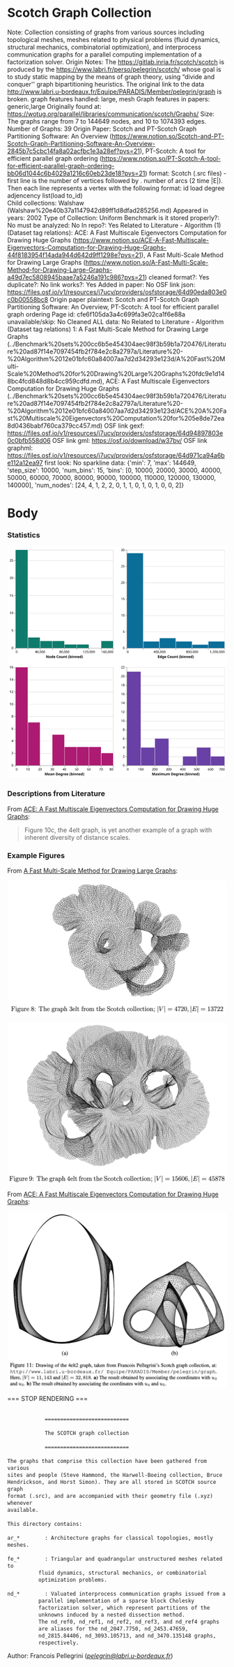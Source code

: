 # Scotch Graph Collection

Note: Collection consisting of graphs from various sources including topological meshes, meshes related to physical problems (fluid dynamics, structural mechanics, combinatorial optimization), and interprocess communication graphs for a parallel computing implementation of a factorization solver. 
Origin Notes: The https://gitlab.inria.fr/scotch/scotch is produced by the https://www.labri.fr/perso/pelegrin/scotch/ whose goal is to study static mapping by the means of graph theory, using “divide and conquer'' graph bipartitioning heuristics. The original link to the data http://www.labri.u-bordeaux.fr/Equipe/PARADIS/Member/pelegrin/graph is broken.
graph features handled: large, mesh
Graph features in papers: generic,large
Originally found at: https://wotug.org/parallel/libraries/communication/scotch/Graphs/
Size: The graphs range from 7 to 144649 nodes, and 10 to 1074393 edges.
Number of Graphs: 39
Origin Paper: Scotch and PT-Scotch Graph Partitioning Software: An Overview (https://www.notion.so/Scotch-and-PT-Scotch-Graph-Partitioning-Software-An-Overview-2845b7c5cbc14fa8a02acfbc1e3a28ef?pvs=21), PT-Scotch: A tool for efficient parallel graph ordering (https://www.notion.so/PT-Scotch-A-tool-for-efficient-parallel-graph-ordering-bb06d1044c6b4029a1216c60eb23de18?pvs=21)
format: Scotch (.src files) - first line is the number of vertices followed by . number of arcs (2 time |E|). Then each line represents a vertex with the following format:
id load degree   adjencency list(load to_id)  
Child collections: Walshaw (Walshaw%20e40b37a1147942d89ff1d8dfad285256.md)
Appeared in years: 2002
Type of Collection: Uniform Benchmark
is it stored properly?: No
must be analyzed: No
In repo?: Yes
Related to Literature - Algorithm (1) (Dataset tag relations): ACE: A Fast Multiscale Eigenvectors Computation for Drawing Huge Graphs (https://www.notion.so/ACE-A-Fast-Multiscale-Eigenvectors-Computation-for-Drawing-Huge-Graphs-44f8183954f14ada944d642d9ff1298e?pvs=21), A Fast Multi-Scale Method for Drawing Large Graphs (https://www.notion.so/A-Fast-Multi-Scale-Method-for-Drawing-Large-Graphs-a49d7ec5808945baae7a5246a191c986?pvs=21)
cleaned format?: Yes
duplicate?: No
link works?: Yes
Added in paper: No
OSF link json: https://files.osf.io/v1/resources/j7ucv/providers/osfstorage/64d90eda803e0c0b00558bc8
Origin paper plaintext: Scotch and PT-Scotch Graph Partitioning Software: An Overview, PT-Scotch: A tool for efficient parallel graph ordering
Page id: cfe6f105da3a4c699fa3e02ca1f6e88a
unavailable/skip: No
Cleaned ALL data: No
Related to Literature - Algorithm (Dataset tag relations) 1: A Fast Multi-Scale Method for Drawing Large Graphs (../Benchmark%20sets%200cc6b5e454304aec98f3b59b1a720476/Literature%20ad87f14e7097454fb2f784e2c8a2797a/Literature%20-%20Algorithm%2012e01bfc60a84007aa7d2d34293e123d/A%20Fast%20Multi-Scale%20Method%20for%20Drawing%20Large%20Graphs%20fdc9e1d148bc4fcd848d8b4cc959cdfd.md), ACE: A Fast Multiscale Eigenvectors Computation for Drawing Huge Graphs (../Benchmark%20sets%200cc6b5e454304aec98f3b59b1a720476/Literature%20ad87f14e7097454fb2f784e2c8a2797a/Literature%20-%20Algorithm%2012e01bfc60a84007aa7d2d34293e123d/ACE%20A%20Fast%20Multiscale%20Eigenvectors%20Computation%20for%205e8de72ea8d0436babf760ca379cc457.md)
OSF link gexf: https://files.osf.io/v1/resources/j7ucv/providers/osfstorage/64d94897803e0c0bfb558d06
OSF link gml: https://osf.io/download/w37bv/
OSF link graphml: https://files.osf.io/v1/resources/j7ucv/providers/osfstorage/64d971ca94a6be112a12ea97
first look: No
sparkline data: {'min': 7, 'max': 144649, 'step_size': 10000, 'num_bins': 15, 'bins': [0, 10000, 20000, 30000, 40000, 50000, 60000, 70000, 80000, 90000, 100000, 110000, 120000, 130000, 140000], 'num_nodes': [24, 4, 1, 2, 2, 0, 1, 1, 0, 1, 0, 1, 0, 0, 2]}

# Body

### Statistics

![four_in_one.svg](Scotch%20Graph%20Collection%20cfe6f105da3a4c699fa3e02ca1f6e88a/four_in_one.svg)

### Descriptions from Literature

From [ACE: A Fast Multiscale Eigenvectors Computation for Drawing Huge Graphs](https://doi.org/10.1109/INFVIS.2002.1173159):

> Figure 10c, the 4elt graph, is yet another example of a graph with inherent diversity of distance scales.
> 

### Example Figures

From [A Fast Multi-Scale Method for Drawing Large Graphs](https://doi.org/10.1007/3-540-44541-2_18):

![Screen Shot 2023-08-04 at 8.14.10 AM.png](Scotch%20Graph%20Collection%20cfe6f105da3a4c699fa3e02ca1f6e88a/Screen_Shot_2023-08-04_at_8.14.10_AM.png)

![Screen Shot 2023-08-04 at 8.14.29 AM.png](Scotch%20Graph%20Collection%20cfe6f105da3a4c699fa3e02ca1f6e88a/Screen_Shot_2023-08-04_at_8.14.29_AM.png)

From [ACE: A Fast Multiscale Eigenvectors Computation for Drawing Huge Graphs](https://doi.org/10.1109/INFVIS.2002.1173159):

![Screen Shot 2023-08-04 at 8.30.54 AM.png](Scotch%20Graph%20Collection%20cfe6f105da3a4c699fa3e02ca1f6e88a/Screen_Shot_2023-08-04_at_8.30.54_AM.png)

===  STOP RENDERING ===

```

			===========================

			The SCOTCH graph collection

			===========================

The graphs that comprise this collection have been gathered from various
sites and people (Steve Hammond, the Harwell-Boeing collection, Bruce
Hendrickson, and Horst Simon). They are all stored in SCOTCH source graph
format (.src), and are accompanied with their geometry file (.xyz) whenever
available.

This directory contains:

ar_*		: Architecture graphs for classical topologies, mostly meshes.

fe_*		: Triangular and quadrangular unstructured meshes related to
		  fluid dynamics, structural mechanics, or combinatorial
		  optimization problems.

nd_*		: Valuated interprocess communication graphs issued from a
		  parallel implementation of a sparse block Cholesky
		  factorization solver, which represent partitions of the
		  unknowns induced by a nested dissection method.
		  The nd_ref0, nd_ref1, nd_ref2, nd_ref3, and nd_ref4 graphs
		  are aliases for the nd_2047.7750, nd_2453.47659,
		  nd_2815.84406, nd_3093.105713, and nd_3470.135148 graphs,
		  respectively.
```

Author: Francois Pellegrini (*[pelegrin@labri.u-bordeaux.fr](mailto:pelegrin@labri.u-bordeaux.fr)*)